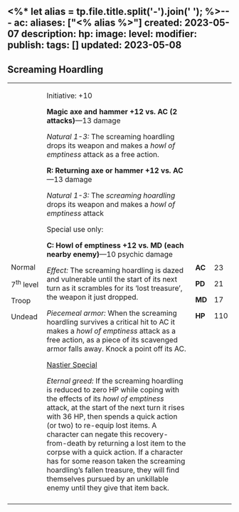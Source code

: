<%* let alias = tp.file.title.split('-').join(' '); %>---
ac: 
aliases: ["<% alias %>"]
created: 2023-05-07
description: 
hp: 
image: 
level: 
modifier: 
publish: 
tags: []
updated: 2023-05-08
---

## Screaming Hoardling

<table>
<colgroup>
<col style="width: 16%" />
<col style="width: 71%" />
<col style="width: 5%" />
<col style="width: 6%" />
</colgroup>
<tbody>
<tr class="odd">
<td><p>Normal</p>
<p>7<sup>th</sup> level</p>
<p>Troop</p>
<p>Undead</p></td>
<td><p>Initiative: +10</p>
<p><strong>Magic axe and hammer +12 vs. AC (2 attacks)</strong>—13
damage</p>
<p><em>Natural 1-3:</em> The screaming hoardling drops its weapon and
makes a <em>howl of emptiness</em> attack as a free action.</p>
<p><strong>R: Returning axe or hammer +12 vs. AC</strong>—13 damage</p>
<p><em>Natural 1-3:</em> The <em>screaming hoardling</em> drops its
weapon and makes a <em>howl of emptiness</em> attack</p>
<p>Special use only:</p>
<p><strong>C: Howl of emptiness +12 vs. MD (each nearby
enemy)</strong>—10 psychic damage</p>
<p><em>Effect:</em> The screaming hoardling is dazed and vulnerable
until the start of its next turn as it scrambles for its ‘lost
treasure’, the weapon it just dropped.</p>
<p><em>Piecemeal armor:</em> When the screaming hoardling survives a
critical hit to AC it makes a <em>howl of emptiness</em> attack as a
free action, as a piece of its scavenged armor falls away. Knock a point
off its AC.</p>
<p><u>Nastier Special</u></p>
<p><em>Eternal greed:</em> If the screaming hoardling is reduced to zero
HP while coping with the effects of its <em>howl of emptiness</em>
attack, at the start of the next turn it rises with 36 HP, then spends a
quick action (or two) to re-equip lost items. A character can negate
this recovery-from-death by returning a lost item to the corpse with a
quick action. If a character has for some reason taken the screaming
hoardling’s fallen treasure, they will find themselves pursued by an
unkillable enemy until they give that item back.</p></td>
<td><p><strong>AC</strong></p>
<p><strong>PD</strong></p>
<p><strong>MD</strong></p>
<p><strong>HP</strong></p></td>
<td><p>23</p>
<p>21</p>
<p>17</p>
<p>110</p></td>
</tr>
<tr class="even">
<td></td>
<td></td>
<td></td>
<td></td>
</tr>
</tbody>
</table>
